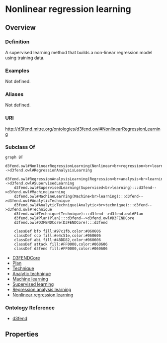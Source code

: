 # Nonlinear regression learning

## Overview

### Definition
A supervised learning method that builds a non-linear regression model using training data.

### Examples
Not defined.

### Aliases
Not defined.

### URI
http://d3fend.mitre.org/ontologies/d3fend.owl#NonlinearRegressionLearning

### Subclass Of
```mermaid
graph BT
    d3fend.owl#NonlinearRegressionLearning(Nonlinear<br>regression<br>learning):::d3fend-->d3fend.owl#RegressionAnalysisLearning
    d3fend.owl#RegressionAnalysisLearning(Regression<br>analysis<br>learning):::d3fend-->d3fend.owl#SupervisedLearning
    d3fend.owl#SupervisedLearning(Supervised<br>learning):::d3fend-->d3fend.owl#MachineLearning
    d3fend.owl#MachineLearning(Machine<br>learning):::d3fend-->d3fend.owl#AnalyticTechnique
    d3fend.owl#AnalyticTechnique(Analytic<br>technique):::d3fend-->d3fend.owl#Technique
    d3fend.owl#Technique(Technique):::d3fend-->d3fend.owl#Plan
    d3fend.owl#Plan(Plan):::d3fend-->d3fend.owl#D3FENDCore
    d3fend.owl#D3FENDCore(D3FENDCore):::d3fend
    
    classDef bfo fill:#97c1fb,color:#060606
    classDef cco fill:#e4c51e,color:#060606
    classDef abi fill:#48DD82,color:#060606
    classDef attack fill:#FF0000,color:#060606
    classDef d3fend fill:#FF0000,color:#060606
```

- [D3FENDCore](/docs/ontology/reference/model/D3FENDCore/D3FENDCore.md)
- [Plan](/docs/ontology/reference/model/D3FENDCore/Plan/Plan.md)
- [Technique](/docs/ontology/reference/model/D3FENDCore/Plan/Technique/Technique.md)
- [Analytic technique](/docs/ontology/reference/model/D3FENDCore/Plan/Technique/Analytic%20technique/Analytic%20technique.md)
- [Machine learning](/docs/ontology/reference/model/D3FENDCore/Plan/Technique/Analytic%20technique/Machine%20learning/Machine%20learning.md)
- [Supervised learning](/docs/ontology/reference/model/D3FENDCore/Plan/Technique/Analytic%20technique/Machine%20learning/Supervised%20learning/Supervised%20learning.md)
- [Regression analysis learning](/docs/ontology/reference/model/D3FENDCore/Plan/Technique/Analytic%20technique/Machine%20learning/Supervised%20learning/Regression%20analysis%20learning/Regression%20analysis%20learning.md)
- [Nonlinear regression learning](/docs/ontology/reference/model/D3FENDCore/Plan/Technique/Analytic%20technique/Machine%20learning/Supervised%20learning/Regression%20analysis%20learning/Nonlinear%20regression%20learning/Nonlinear%20regression%20learning.md)


### Ontology Reference
- [d3fend](http://d3fend.mitre.org/ontologies/d3fend.owl#)

## Properties
